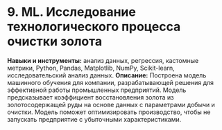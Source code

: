 # 9. ML. Исследование технологического процесса очистки золота

__Навыки и инструменты:__ анализ данных, регрессия, кастомные метрики, Python, Pandas, Matplotlib, NumPy, Scikit-learn, исследовательский анализ данных.
__Описание:__ Построена модель машинного обучения для компании, разрабатывающей решения для эффективной работы промышленных предприятий. Модель предсказывает коэффициент восстановления золота из золотосодержащей руды на основе данных с параметрами добычи и очистки. Модель поможет оптимизировать производство, чтобы не запускать предприятие с убыточными характеристиками.